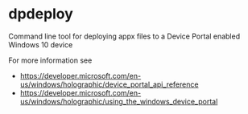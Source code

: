 # dpdeploy

Command line tool for deploying appx files to a Device Portal enabled Windows 10 device

For more information see

* https://developer.microsoft.com/en-us/windows/holographic/device_portal_api_reference
* https://developer.microsoft.com/en-us/windows/holographic/using_the_windows_device_portal


